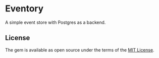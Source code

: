 # Eventory

A simple event store with Postgres as a backend.

## License

The gem is available as open source under the terms of the [MIT License](https://opensource.org/licenses/MIT).
